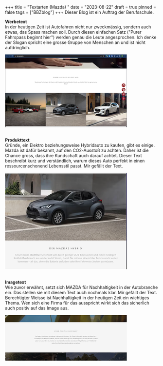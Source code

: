 +++
title = "Textarten (Mazda) "
date = "2023-08-22"
draft = true
pinned = false
tags = ["BBZblog"]
+++
Dieser Blog ist ein Auftrag der Berufsschule.

**Werbetext**\
In der heutigen Zeit ist Autofahren nicht nur zweckmässig, sondern auch etwas, das Spass machen soll. Durch diesen einfachen Satz ("Purer Fahrspass beginnt hier") werden genau die Leute angesprochen. Ich denke der Slogan spricht eine grosse Gruppe von Menschen an und ist nicht aufdringlich. 

![](screenshot-2023-08-26-at-17.09.59.png)

\
**Produkttext**\
Gründe, ein Elektro beziehungsweise Hybridauto zu kaufen, gibt es einige. Mazda ist dafür bekannt, auf den CO2-Ausstoß zu achten. Daher ist die Chance gross, dass ihre Kundschaft auch darauf achtet. Dieser Text beschreibt kurz und verständlich, warum dieses Auto perfekt in einen ressourcenschonend Lebensstil passt. Mir gefällt der Text.

![](screenshot-2023-08-26-at-17.27.58.png)

\
**Imagetext**\
Wie zuvor erwähnt, setzt sich MAZDA für Nachhaltigkeit in der Autobranche ein. Das stellen sie mit diesem Text auch nochmals klar. Mir gefällt der Text. Berechtigter Weisse ist Nachhaltigkeit in der heutigen Zeit ein wichtiges Thema. Wen sich eine Firma für das ausspricht wirkt sich das sicherlich auch positiv auf das Image aus.

![](screenshot-2023-08-26-at-17.38.58.png)